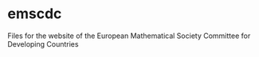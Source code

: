 # emscdc
Files for the website of the European Mathematical Society Committee for Developing Countries
